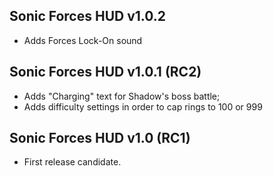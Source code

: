 ## Sonic Forces HUD v1.0.2 
- Adds Forces Lock-On sound

## Sonic Forces HUD v1.0.1 (RC2)
- Adds "Charging" text for Shadow's boss battle;
- Adds difficulty settings in order to cap rings to 100 or 999

## Sonic Forces HUD v1.0 (RC1)
- First release candidate.
